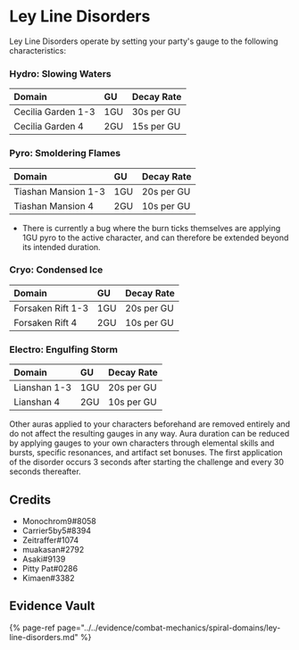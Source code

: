 # Ley Line Disorders

Ley Line Disorders operate by setting your party's gauge to the following characteristics:

### Hydro: Slowing Waters

| Domain | GU | Decay Rate |
| :--- | :--- | :--- |
| Cecilia Garden 1-3 | 1GU | 30s per GU |
| Cecilia Garden 4 | 2GU | 15s per GU |

### Pyro: Smoldering Flames

| Domain | GU | Decay Rate |
| :--- | :--- | :--- |
| Tiashan Mansion 1-3 | 1GU | 20s per GU |
| Tiashan Mansion 4 | 2GU | 10s per GU |

* There is currently a bug where the burn ticks themselves are applying 1GU pyro to the active character, and can therefore be extended beyond its intended duration.

### Cryo: Condensed Ice

| Domain | GU | Decay Rate |
| :--- | :--- | :--- |
| Forsaken Rift 1-3 | 1GU | 20s per GU |
| Forsaken Rift 4 | 2GU | 10s per GU |

### Electro: Engulfing Storm

| Domain | GU | Decay Rate |
| :--- | :--- | :--- |
| Lianshan 1-3 | 1GU | 20s per GU |
| Lianshan 4 | 2GU | 10s per GU |

Other auras applied to your characters beforehand are removed entirely and do not affect the resulting gauges in any way. Aura duration can be reduced by applying gauges to your own characters through elemental skills and bursts, specific resonances, and artifact set bonuses. The first application of the disorder occurs 3 seconds after starting the challenge and every 30 seconds thereafter.

## Credits

* Monochrom9\#8058
* Carrier5by5\#8394
* Zeitraffer\#1074
* muakasan\#2792
* Asaki\#9139
* Pitty Pat\#0286
* Kimaen\#3382

## Evidence Vault

{% page-ref page="../../evidence/combat-mechanics/spiral-domains/ley-line-disorders.md" %}

